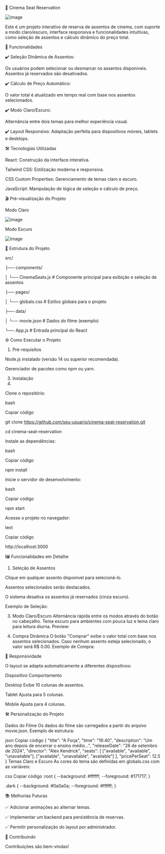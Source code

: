 🎥 Cinema Seat Reservation

![image](https://github.com/user-attachments/assets/211f6696-1e0c-436a-8b76-9e6c2fabb0b9)


Este é um projeto interativo de reserva de assentos de cinema, com suporte a modo claro/escuro, interface responsiva e funcionalidades intuitivas, como seleção de assentos e cálculo dinâmico do preço total.

🚀 Funcionalidades

✔️ Seleção Dinâmica de Assentos:

Os usuários podem selecionar ou desmarcar os assentos disponíveis. Assentos já reservados são desativados.

✔️ Cálculo de Preço Automático:

O valor total é atualizado em tempo real com base nos assentos selecionados.

✔️ Modo Claro/Escuro:

Alternância entre dois temas para melhor experiência visual.

✔️ Layout Responsivo:
Adaptação perfeita para dispositivos móveis, tablets e desktops.

🛠️ Tecnologias Utilizadas

React: Construção da interface interativa.

Tailwind CSS: Estilização moderna e responsiva.

CSS Custom Properties: Gerenciamento de temas claro e escuro.

JavaScript: Manipulação de lógica de seleção e cálculo de preço.

🎬 Pré-visualização do Projeto

Modo Claro

![image](https://github.com/user-attachments/assets/cae82cef-f64a-4441-ad79-63d2e74fa10e)


Modo Escuro

![image](https://github.com/user-attachments/assets/84614da6-1f9b-488d-a657-e718eb3dbda0)


📂 Estrutura do Projeto

src/

├── components/

│   └── CinemaSeats.js    # Componente principal para exibição e seleção de assentos

├── pages/

│   └── globals.css       # Estilos globais para o projeto

├── data/

│   └── movie.json        # Dados do filme (exemplo)

└── App.js                # Entrada principal do React

⚙️ Como Executar o Projeto

1. Pré-requisitos

Node.js instalado (versão 14 ou superior recomendada).

Gerenciador de pacotes como npm ou yarn.

3. Instalação
4. 
Clone o repositório:

bash

Copiar código

git clone https://github.com/seu-usuario/cinema-seat-reservation.git

cd cinema-seat-reservation

Instale as dependências:

bash

Copiar código

npm install

Inicie o servidor de desenvolvimento:

bash

Copiar código

npm start

Acesse o projeto no navegador:

text

Copiar código

http://localhost:3000

🖼️ Funcionalidades em Detalhe

1. Seleção de Assentos
   
Clique em qualquer assento disponível para selecioná-lo.

Assentos selecionados serão destacados.

O sistema desativa os assentos já reservados (cinza escuro).

Exemplo de Seleção:

3. Modo Claro/Escuro
Alternância rápida entre os modos através do botão no cabeçalho.
Tema escuro para ambientes com pouca luz e tema claro para leitura diurna.
Preview:

4. Compra Dinâmica
O botão "Comprar" exibe o valor total com base nos assentos selecionados.
Caso nenhum assento esteja selecionado, o valor será R$ 0.00.
Exemplo de Compra:

📱 Responsividade

O layout se adapta automaticamente a diferentes dispositivos:

Dispositivo	Comportamento

Desktop	Exibe 10 colunas de assentos.

Tablet	Ajusta para 5 colunas.

Mobile	Ajusta para 4 colunas.

🛠️ Personalização do Projeto


Dados do Filme
Os dados do filme são carregados a partir do arquivo movie.json. Exemplo de estrutura:

json
Copiar código
{
  "title": "A Forja",
  "time": "16:40",
  "description": "Um ano depois de encerrar o ensino médio...",
  "releaseDate": "26 de setembro de 2024",
  "director": "Alex Kendrick",
  "seats": [
    ["available", "available", "unavailable"],
    ["available", "unavailable", "available"]
  ],
  "pricePerSeat": 12.5
}
Temas Claro e Escuro
As cores do tema são definidas em globals.css com as variáveis:

css
Copiar código
:root {
  --background: #ffffff;
  --foreground: #171717;
}

.dark {
  --background: #0a0a0a;
  --foreground: #ffffff;
}

📚 Melhorias Futuras

✅ Adicionar animações ao alternar temas.

✅ Implementar um backend para persistência de reservas.

✅ Permitir personalização do layout por administrador.

🤝 Contribuindo

Contribuições são bem-vindas!


